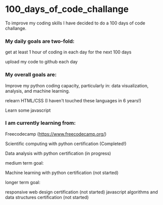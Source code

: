 # 100_days_of_code_challange

To improve my coding skills I have decided to do a 100 days of code challange. 

### My daily goals are two-fold:

get at least 1 hour of coding in each day for the next 100 days

upload my code to github each day

### My overall goals are:

Improve my python coding capacity, particularly in: data visualization, analysis, and machine learning.

relearn HTML/CSS (I haven't touched these languages in 6 years!)

Learn some javascript

### I am currently learning from:

Freecodecamp (https://www.freecodecamp.org/)

Scientific computing with python certification (Completed!)

Data analysis with python certification (in progress)

medium term goal:

Machine learning with python certification (not started)

longer term goal:

responsive web design certification (not started)
javascript algorithms and data structures certification (not started)

